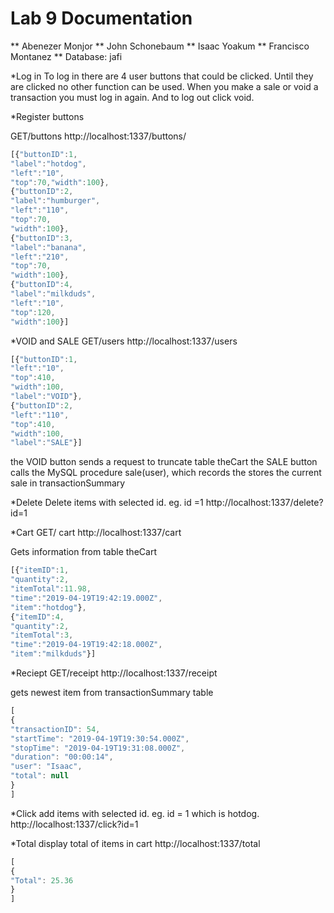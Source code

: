 # Lab 9 Documentation

** Abenezer Monjor
** John Schonebaum 
** Isaac Yoakum
** Francisco Montanez
** Database: jafi


*Log in
To log in there are 4 user buttons that could be clicked. Until they are clicked no other function can be used. When you make a sale or void a transaction you must log in again. And to log out click void.

*Register buttons

GET/buttons
http://localhost:1337/buttons/

```javascript
[{"buttonID":1,
"label":"hotdog",
"left":"10",
"top":70,"width":100},
{"buttonID":2,
"label":"humburger",
"left":"110",
"top":70,
"width":100},
{"buttonID":3,
"label":"banana",
"left":"210",
"top":70,
"width":100},
{"buttonID":4,
"label":"milkduds",
"left":"10",
"top":120,
"width":100}]
```
*VOID and SALE
GET/users
http://localhost:1337/users

```javascript
[{"buttonID":1,
"left":"10",
"top":410,
"width":100,
"label":"VOID"},
{"buttonID":2,
"left":"110",    
"top":410,
"width":100,
"label":"SALE"}]
```

the VOID button sends a request to truncate table theCart
the SALE button calls the MySQL procedure sale(user), which records the stores the current sale
in transactionSummary

*Delete
Delete items with selected id. eg. id =1
http://localhost:1337/delete?id=1


*Cart
GET/ cart
http://localhost:1337/cart

Gets information from table theCart


```javascript
[{"itemID":1,
"quantity":2,
"itemTotal":11.98,
"time":"2019-04-19T19:42:19.000Z",
"item":"hotdog"},
{"itemID":4,
"quantity":2,
"itemTotal":3,
"time":"2019-04-19T19:42:18.000Z",
"item":"milkduds"}]

```

*Reciept
GET/receipt
http://localhost:1337/receipt

gets newest item from transactionSummary table

```javascript
[
{
"transactionID": 54,
"startTime": "2019-04-19T19:30:54.000Z",
"stopTime": "2019-04-19T19:31:08.000Z",
"duration": "00:00:14",
"user": "Isaac",
"total": null
}
]
```

*Click
add items with selected id. eg. id = 1 which is hotdog.
http://localhost:1337/click?id=1

*Total
display total of items in cart
http://localhost:1337/total

```javascript
[
{
"Total": 25.36
}
]
```


